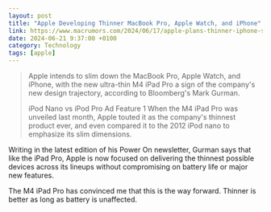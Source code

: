 ```yaml
--- 
layout: post 
title: "Apple Developing Thinner MacBook Pro, Apple Watch, and iPhone" 
link: https://www.macrumors.com/2024/06/17/apple-plans-thinner-iphone-slimmer-macbook/
date: 2024-06-21 9:37:00 +0100 
category: Technology 
tags: [apple] 
--- 
```


>Apple intends to slim down the MacBook Pro, Apple Watch, and iPhone, with the new ultra-thin M4 iPad Pro a sign of the company's new design trajectory, according to Bloomberg's Mark Gurman.
>
>iPod Nano vs iPod Pro Ad Feature 1
When the M4 iPad Pro was unveiled last month, Apple touted it as the company's thinnest product ever, and even compared it to the 2012 iPod nano to emphasize its slim dimensions.
>
Writing in the latest edition of his Power On newsletter, Gurman says that like the iPad Pro, Apple is now focused on delivering the thinnest possible devices across its lineups without compromising on battery life or major new features.

The M4 iPad Pro has convinced me that this is the way forward. Thinner is better as long as battery is unaffected.